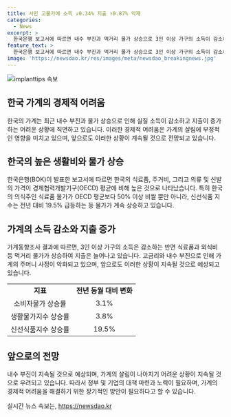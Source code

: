 ```yaml
---
title: 서민 고물가에 소득 ↓0.34% 지출 ↑0.87% 악재
categories:
  - News
excerpt: >
  한국은행 보고서에 따르면 내수 부진과 먹거리 물가 상승으로 3인 이상 가구의 소득이 감소하고 지출은 늘어났다. 1·4분기에는 가계 소득이 작년 대비 0.34% 감소한 반면, 먹거리 지출은 0.87% 늘었으며, 신선식품지수는 19.5% 급등한 것으로 나타났다. 내수 부진이 지속되면서 하반기에도 가계 살림이 어렵다는 우려가 높아지고 있다.
feature_text: >
  한국은행 보고서에 따르면 내수 부진과 먹거리 물가 상승으로 3인 이상 가구의 소득이 감소하고 지출은 늘어났다. 1·4분기에는 가계 소득이 작년 대비 0.34% 감소한 반면, 먹거리 지출은 0.87% 늘었으며, 신선식품지수는 19.5% 급등한 것으로 나타났다. 내수 부진이 지속되면서 하반기에도 가계 살림이 어렵다는 우려가 높아지고 있다.
image: 'https://newsdao.kr/res/images/meta/newsdao_breakingnews.jpg'
---
```


<p><img src="https://newsdao.kr/res/images/meta/newsdao_breakingnews.jpg" alt="implanttips 속보" /></p>

<h2 data-ke-size="size26">한국 가계의 경제적 어려움</h2>

<p data-ke-size="size16">한국의 가계는 최근 내수 부진과 물가 상승으로 인해 실질 소득이 감소하고 지출이 증가하는 어려운 상황에 직면하고 있습니다. 이러한 경제적 어려움은 가계의 살림에 부정적인 영향을 미치고 있으며, 앞으로도 이러한 상황이 계속될 것으로 전망되고 있습니다.</p>

<h2 data-ke-size="size26">한국의 높은 생활비와 물가 상승</h2>

<p data-ke-size="size16">한국은행(BOK)이 발표한 보고서에 따르면 한국의 식료품, 주거비, 그리고 의류 및 신발의 가격이 경제협력개발기구(OECD) 평균에 비해 높은 것으로 나타났습니다. 특히 한국의 의식주인 식료품 물가가 OECD 평균보다 50% 이상 비쌀 뿐만 아니라, 신선식품 지수는 전년 대비 19.5% 급등하는 등 물가가 계속 상승하고 있습니다.</p>

<h2 data-ke-size="size26">가계의 소득 감소와 지출 증가</h2>

<p data-ke-size="size16">가계동향조사 결과에 따르면, 3인 이상 가구의 소득은 감소하는 반면 식료품과 외식비 등 먹거리 물가가 상승하여 지출은 늘어나고 있습니다. 고금리와 내수 부진으로 인해 가계의 주머니 사정이 악화되고 있으며, 앞으로도 이러한 상황이 지속될 것으로 예상되고 있습니다.</p>

<table>
  <tr>
    <td style="text-align: center; height: 17px;"><b>지표</b></td>
    <td style="text-align: center; height: 17px;"><b>전년 동월 대비 변화</b></td>
  </tr>
  <tr>
    <td style="text-align: center; height: 17px;">소비자물가 상승률</td>
    <td style="text-align: center; height: 17px;">3.1%</td>
  </tr>
  <tr>
    <td style="text-align: center; height: 17px;">생활물가지수 상승률</td>
    <td style="text-align: center; height: 17px;">3.8%</td>
  </tr>
  <tr>
    <td style="text-align: center; height: 17px;">신선식품지수 상승률</td>
    <td style="text-align: center; height: 17px;">19.5%</td>
  </tr>
</table>

<h2 data-ke-size="size26">앞으로의 전망</h2>

<p data-ke-size="size16">내수 부진이 지속될 것으로 예상되며, 가계의 살림이 나아지기 어려운 상황이 지속될 것으로 우려되고 있습니다. 따라서 정부 및 기업의 대책 마련과 노력이 필요하며, 가계의 경제적 어려움을 해결하기 위한 장기적인 방안이 필요하다고 할 수 있습니다.</p>
실시간 뉴스 속보는, <a href="https://newsdao.kr" rel="dofollow">https://newsdao.kr</a>


